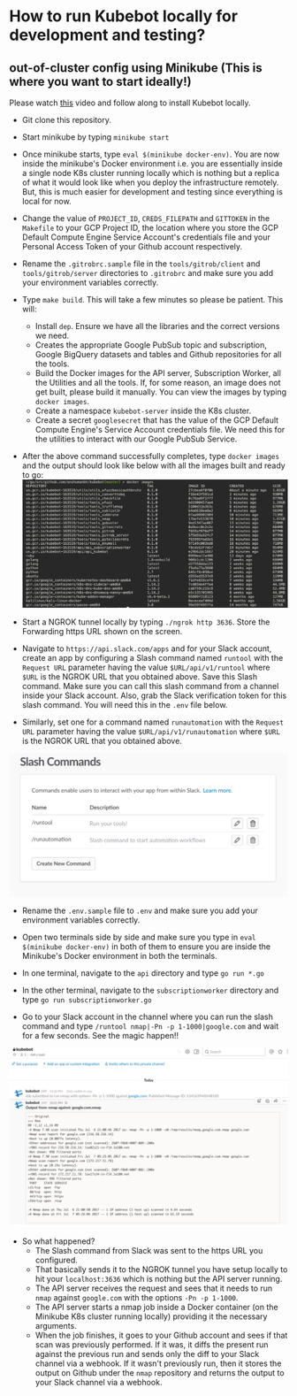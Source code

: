# How to run Kubebot locally for development and testing?


## out-of-cluster config using Minikube (This is where you want to start ideally!)
Please watch [this](https://youtu.be/1XkWmT6HxMo) video and follow along to install Kubebot locally.

* Git clone this repository.

* Start minikube by typing `minikube start`

* Once minikube starts, type `eval $(minikube docker-env)`. You are now inside the minikube's Docker environment i.e. you are essentially inside a single node K8s cluster running locally which is nothing but a replica of what it would look like when you deploy the infrastructure remotely. But, this is much easier for development and testing since everything is local for now.

* Change the value of `PROJECT_ID`, `CREDS_FILEPATH` and `GITTOKEN` in the `Makefile` to your GCP Project ID, the location where you store the GCP Default Compute Engine Service Account's credentials file and your Personal Access Token of your Github account respectively.

* Rename the `.gitrobrc.sample` file in the `tools/gitrob/client` and `tools/gitrob/server` directories to `.gitrobrc` and make sure you add your environment variables correctly.

* Type `make build`. This will take a few minutes so please be patient. This will:
    * Install `dep`. Ensure we have all the libraries and the correct versions we need.
    * Creates the appropriate Google PubSub topic and subscription, Google BigQuery datasets and tables and Github repositories for all the tools.
    * Build the Docker images for the API server, Subscription Worker, all the Utilities and all the tools. If, for some reason, an image does not get built, please build it manually. You can view the images by typing `docker images`.
    * Create a namespace `kubebot-server` inside the K8s cluster.
    * Create a secret `googlesecret` that has the value of the GCP Default Compute Engine's Service Account credentials file. We need this for the utilities to interact with our Google PubSub Service.

* After the above command successfully completes, type `docker images` and the output should look like below with all the images built and ready to go:
![Docker Images](/imgs/docker_images.png)

* Start a NGROK tunnel locally by typing `./ngrok http 3636`. Store the Forwarding https URL shown on the screen.

* Navigate to `https://api.slack.com/apps` and for your Slack account, create an app by configuring a Slash command named `runtool` with the `Request URL` parameter having the value `$URL/api/v1/runtool` where `$URL` is the NGROK URL that you obtained above. Save this Slash command. Make sure you can call this slash command from a channel inside your Slack account. Also, grab the Slack verification token for this slash command. You will need this in the `.env` file below.

* Similarly, set one for a command named `runautomation` with the `Request URL` parameter having the value `$URL/api/v1/runautomation` where `$URL` is the NGROK URL that you obtained above.

![Slack Image](/imgs/slack.png)

* Rename the `.env.sample` file to `.env` and make sure you add your environment variables correctly.

* Open two terminals side by side and make sure you type in `eval $(minikube docker-env)` in both of them to ensure you are inside the Minikube's Docker environment in both the terminals.

* In one terminal, navigate to the `api` directory and type `go run *.go`

* In the other terminal, navigate to the `subscriptionworker` directory and type `go run subscriptionworker.go`

* Go to your Slack account in the channel where you can run the slash command and type `/runtool nmap|-Pn -p 1-1000|google.com` and wait for a few seconds. See the magic happen!!

![Kubebot Slack Image](/imgs/kubebot_slack.png)

* So what happened?
    * The Slash command from Slack was sent to the https URL you configured.
    * That basically sends it to the NGROK tunnel you have setup locally to hit your `localhost:3636` which is nothing but the API server running.
    * The API server receives the request and sees that it needs to run `nmap` against `google.com` with the options `-Pn -p 1-1000`.
    * The API server starts a nmap job inside a Docker container (on the Minikube K8s cluster running locally) providing it the necessary arguments.
    * When the job finishes, it goes to your Github account and sees if that scan was previously performed. If it was, it diffs the present run against the previous run and sends only the diff to your Slack channel via a webhook. If it wasn't previously run, then it stores the output on Github under the `nmap` repository and returns the output to your Slack channel via a webhook.
